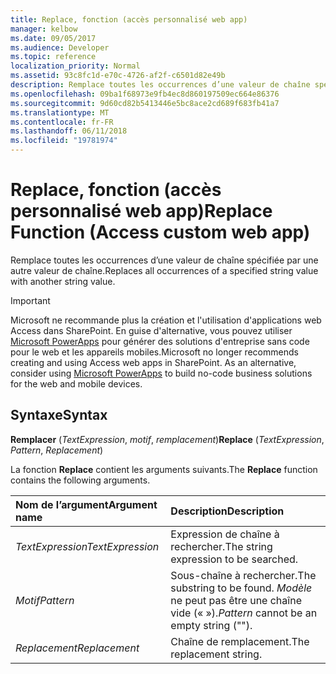 ```yaml
---
title: Replace, fonction (accès personnalisé web app)
manager: kelbow
ms.date: 09/05/2017
ms.audience: Developer
ms.topic: reference
localization_priority: Normal
ms.assetid: 93c8fc1d-e70c-4726-af2f-c6501d82e49b
description: Remplace toutes les occurrences d’une valeur de chaîne spécifiée par une autre valeur de chaîne.
ms.openlocfilehash: 09ba1f68973e9fb4ec8d860197509ec664e86376
ms.sourcegitcommit: 9d60cd82b5413446e5bc8ace2cd689f683fb41a7
ms.translationtype: MT
ms.contentlocale: fr-FR
ms.lasthandoff: 06/11/2018
ms.locfileid: "19781974"
---
```

# <a name="replace-function-access-custom-web-app"></a><span data-ttu-id="eb547-103">Replace, fonction (accès personnalisé web app)</span><span class="sxs-lookup"><span data-stu-id="eb547-103">Replace Function (Access custom web app)</span></span>

<span data-ttu-id="eb547-104">Remplace toutes les occurrences d’une valeur de chaîne spécifiée par une autre valeur de chaîne.</span><span class="sxs-lookup"><span data-stu-id="eb547-104">Replaces all occurrences of a specified string value with another string value.</span></span>
  
> [!IMPORTANT]
> <span data-ttu-id="eb547-p101">Microsoft ne recommande plus la création et l'utilisation d'applications web Access dans SharePoint. En guise d'alternative, vous pouvez utiliser [Microsoft PowerApps](https://powerapps.microsoft.com/fr-fr/) pour générer des solutions d'entreprise sans code pour le web et les appareils mobiles.</span><span class="sxs-lookup"><span data-stu-id="eb547-p101">Microsoft no longer recommends creating and using Access web apps in SharePoint. As an alternative, consider using [Microsoft PowerApps](https://powerapps.microsoft.com/fr-fr/) to build no-code business solutions for the web and mobile devices.</span></span> 
  
## <a name="syntax"></a><span data-ttu-id="eb547-107">Syntaxe</span><span class="sxs-lookup"><span data-stu-id="eb547-107">Syntax</span></span>

 <span data-ttu-id="eb547-108">**Remplacer** (*TextExpression*, *motif*, *remplacement*)</span><span class="sxs-lookup"><span data-stu-id="eb547-108">**Replace** (*TextExpression*, *Pattern*, *Replacement*)</span></span> 
  
<span data-ttu-id="eb547-109">La fonction **Replace** contient les arguments suivants.</span><span class="sxs-lookup"><span data-stu-id="eb547-109">The **Replace** function contains the following arguments.</span></span> 
  
|<span data-ttu-id="eb547-110">**Nom de l’argument**</span><span class="sxs-lookup"><span data-stu-id="eb547-110">**Argument name**</span></span>|<span data-ttu-id="eb547-111">**Description**</span><span class="sxs-lookup"><span data-stu-id="eb547-111">**Description**</span></span>|
|:-----|:-----|
| <span data-ttu-id="eb547-112">*TextExpression*</span><span class="sxs-lookup"><span data-stu-id="eb547-112">*TextExpression*</span></span>  <br/> |<span data-ttu-id="eb547-113">Expression de chaîne à rechercher.</span><span class="sxs-lookup"><span data-stu-id="eb547-113">The string expression to be searched.</span></span>  <br/> |
| <span data-ttu-id="eb547-114">*Motif*</span><span class="sxs-lookup"><span data-stu-id="eb547-114">*Pattern*</span></span>  <br/> |<span data-ttu-id="eb547-115">Sous-chaîne à rechercher.</span><span class="sxs-lookup"><span data-stu-id="eb547-115">The substring to be found.</span></span>  <span data-ttu-id="eb547-116">*Modèle* ne peut pas être une chaîne vide (« »).</span><span class="sxs-lookup"><span data-stu-id="eb547-116">*Pattern*  cannot be an empty string ("").</span></span>  <br/> |
| <span data-ttu-id="eb547-117">*Replacement*</span><span class="sxs-lookup"><span data-stu-id="eb547-117">*Replacement*</span></span>  <br/> |<span data-ttu-id="eb547-118">Chaîne de remplacement.</span><span class="sxs-lookup"><span data-stu-id="eb547-118">The replacement string.</span></span>  <br/> |
   


